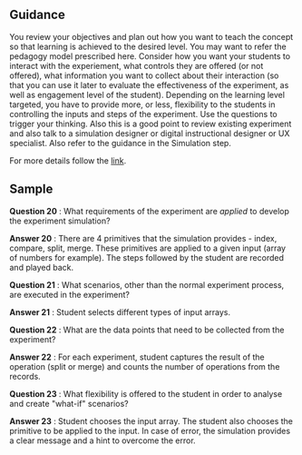 ## Guidance
   You review your objectives and plan out how you want to teach the
    concept so that learning is achieved to the desired level. You may
    want to refer the pedagogy model prescribed here. Consider how
    you want your students to interact with the experiement, what
    controls they are offered (or not offered), what information
    you want to collect about their interaction (so that you can use
    it later to evaluate the effectiveness of the experiment, as well
    as engagement level of the student). Depending on the learning
    level targeted, you have to provide more, or less, flexibility
    to the students in controlling the inputs and steps of the
    experiment. Use the questions to trigger your thinking. Also this
    is a good point to review existing experiment and also talk to a
    simulation designer or digital instructional designer or UX
    specialist. Also refer to the guidance in the Simulation step.
    
For more details follow the [link](http://community.virtual-labs.ac.in/docs/ph3-new-exp-dev/).    

## Sample
   **Question 20** : What requirements of the experiment are
                     _applied_ to develop the experiment
                     simulation?
    
   **Answer 20** : There are 4 primitives that the simulation provides
                  - index, compare, split, merge.  These primitives
                  are applied to a given input (array of numbers for
                  example).  The steps followed by the student are
                  recorded and played back.


   **Question 21** : What scenarios, other than the normal
                     experiment process, are executed in the
                     experiment?

   **Answer 21** : Student selects different types of input arrays.
    
   **Question 22** : What are the data points that need to be
                     collected from the experiment?

   **Answer 22** : For each experiment, student captures the result of
                  the operation (split or merge) and counts the number
                  of operations from the records.

   **Question 23** : What flexibility is offered to the
                     student in order to analyse and create
                     "what-if" scenarios?

   **Answer 23** : Student chooses the input array.  The student also
                  chooses the primitive to be applied to the input.
                  In case of error, the simulation provides a clear
                  message and a hint to overcome the error.
